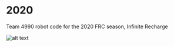 # 2020
Team 4990 robot code for the 2020 FRC season, Infinite Recharge

![alt text](https://github.com/Gryphon-Robotics-4990/2020/raw/master/infinite-recharge.png "Infinite Recharge")